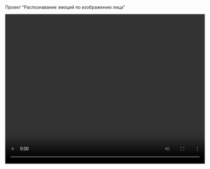Проект "Распознавание эмоций по изображению лица"

<video src="result.mp4" width="640" height="480" controls>
  Ваш браузер не поддерживает тег video.
</video>
